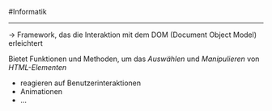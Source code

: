 #Informatik 
***

→ Framework, das die Interaktion mit dem DOM (Document Object Model) erleichtert

Bietet Funktionen und Methoden, um das *Auswählen* und *Manipulieren* von *HTML-Elementen*
- reagieren auf Benutzerinteraktionen
- Animationen
- ...